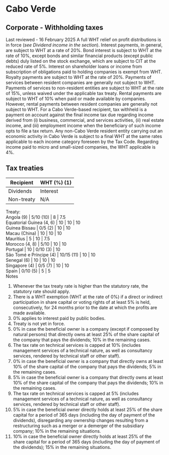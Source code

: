 # Cabo Verde
## Corporate - Withholding taxes
Last reviewed - 16 February 2025
A full WHT relief on profit distributions is in force (_see Dividend income in the section_).
Interest payments, in general, are subject to WHT at a rate of 20%.
Bond interest is subject to WHT at the rate of 10%, except bonds and similar financial products (except public debts) duly listed on the stock exchange, which are subject to CIT at the reduced rate of 5%.
Interest on shareholder loans or income from subscription of obligations paid to holding companies is exempt from WHT.
Royalty payments are subject to WHT at the rate of 20%.
Payments of services between resident companies are generally not subject to WHT. Payments of services to non-resident entities are subject to WHT at the rate of 15%, unless waived under the applicable tax treaty.
Rental payments are subject to WHT of 10% when paid or made available by companies. However, rental payments between resident companies are generally not subject to WHT.
For a Cabo Verde-based recipient, tax withheld is a payment on account against the final income tax due regarding income derived from (i) business, commercial, and services activities, (ii) real estate income, and (iii) employment income when the beneficiary of such income opts to file a tax return.
Any non-Cabo Verde resident entity carrying out an economic activity in Cabo Verde is subject to a final WHT at the same rates applicable to each income category foreseen by the Tax Code.
Regarding income paid to micro and small-sized companies, the WHT applicable is 4%.
## Tax treaties
Recipient | WHT (%) (1)  
---|---  
Dividends | Interest | Royalties  
Non-treaty | N/A | 20 | 20  
Treaty:  
Angola (9) | 5/10 (10) | 8 | 7.5  
Equatorial Guinea (4, 6) | 10 | 10 | 10  
Guinea Bissau | 0/5 (2) | 10 | 10  
Macau (China) | 10 | 10 | 10  
Mauritius | 5 | 10 | 7.5  
Morocco (4, 8) | 5/10 | 10 | 10  
Portugal | 10 | 0/10 (3) | 10  
São Tomé e Príncipe (4) | 10/15 (11) | 10 | 10  
Senegal (6) | 10 | 10 | 10  
Singapore (4) | 0/5 (7) | 10 | 10  
Spain | 0/10 (5) | 5 | 5  
Notes
  1. Whenever the tax treaty rate is higher than the statutory rate, the statutory rate should apply.
  2. There is a WHT exemption (WHT at the rate of 0%) if a direct or indirect participation in share capital or voting rights of at least 5% is held, consecutively, for 24 months prior to the date at which the profits are made available.
  3. 0% applies to interest paid by public bodies.
  4. Treaty is not yet in force.
  5. 0% in case the beneficial owner is a company (except if composed by natural persons) that directly owns at least 25% of the share capital of the company that pays the dividends; 10% in the remaining cases.
  6. The tax rate on technical services is capped at 10% (includes management services of a technical nature, as well as consultancy services, rendered by technical staff or other staff).
  7. 0% in case the beneficial owner is a company that directly owns at least 10% of the share capital of the company that pays the dividends; 5% in the remaining cases.
  8. 5% in case the beneficial owner is a company that directly owns at least 10% of the share capital of the company that pays the dividends; 10% in the remaining cases.
  9. The tax rate on technical services is capped at 5% (includes management services of a technical nature, as well as consultancy services, rendered by technical staff or other staff).
  10. 5% in case the beneficial owner directly holds at least 25% of the share capital for a period of 365 days (including the day of payment of the dividends), disregarding any ownership changes resulting from a restructuring such as a merger or a demerger of the subsidiary company; 10% in the remaining situations.
  11. 10% in case the beneficial owner directly holds at least 25% of the share capital for a period of 365 days (including the day of payment of the dividends); 15% in the remaining situations.


